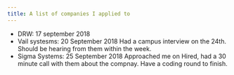 ```yaml
---
title: A list of companies I applied to
---
```


* DRW: 17 september 2018
* Vail systesms: 20 September 2018
    Had a campus interview on the 24th. Should be hearing from them within the week.
* Sigma Systems: 25 September 2018
    Approached me on Hired, had a 30 minute call with them about the compnay. Have a coding round to finish.
